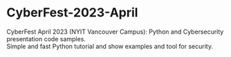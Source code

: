 # CyberFest-2023-April
CyberFest April 2023 (NYIT Vancouver Campus): Python and Cybersecurity presentation code samples.   
Simple and fast Python tutorial and show examples and tool for security.
